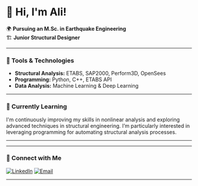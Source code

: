 # 👋 Hi, I'm Ali!

🌍 **Pursuing an M.Sc. in Earthquake Engineering**  
🏗️ **Junior Structural Designer**  

---

### 🔧 Tools & Technologies
- **Structural Analysis:** ETABS, SAP2000, Perform3D, OpenSees
- **Programming:** Python, C++, ETABS API
- **Data Analysis:** Machine Learning & Deep Learning

---

### 🌱 Currently Learning
I'm continuously improving my skills in nonlinear analysis and exploring advanced techniques in structural engineering. I’m particularly interested in leveraging programming for automating structural analysis processes.

---
<!--
### 📊 GitHub Stats
![GitHub stats](https://github-readme-stats.vercel.app/api?username=alinadim&show_icons=true&theme=radical)

![Top Langs](https://github-readme-stats.vercel.app/api/top-langs/?username=alinadim&layout=compact&theme=radical)
-->
---

### 🔗 Connect with Me
[![LinkedIn](https://img.shields.io/badge/LinkedIn-0077B5?style=for-the-badge&logo=linkedin&logoColor=white)](https://www.linkedin.com/in/ali-nadim)
[![Email](https://img.shields.io/badge/Email-D14836?style=for-the-badge&logo=gmail&logoColor=white)](mailto:alinadim7697@gmail.com)

---
<!--
### 📂 Featured Projects
- **[Project 1 Name](https://github.com/YourUsername/Project1Repo):** Brief description of the project.
- **[Project 2 Name](https://github.com/YourUsername/Project2Repo):** Brief description of the project.
- **[Project 3 Name](https://github.com/YourUsername/Project3Repo):** Brief description of the project.

---

![Profile Views](https://komarev.com/ghpvc/?username=alinadim&color=blueviolet)    
-->


